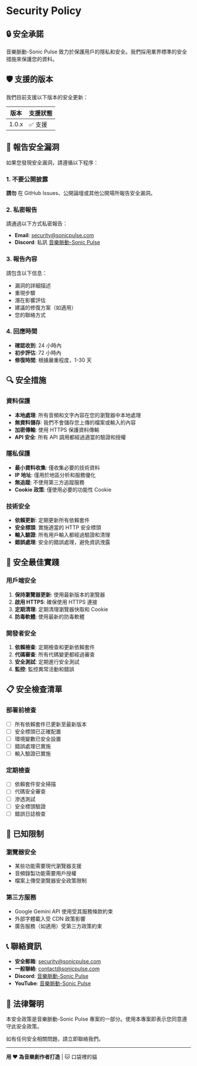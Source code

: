 # Security Policy

## 🔒 安全承諾

音樂脈動-Sonic Pulse 致力於保護用戶的隱私和安全。我們採用業界標準的安全措施來保護您的資料。

## 🛡️ 支援的版本

我們目前支援以下版本的安全更新：

| 版本 | 支援狀態 |
| --- | --- |
| 1.0.x | ✅ 支援 |

## 🚨 報告安全漏洞

如果您發現安全漏洞，請遵循以下程序：

### 1. 不要公開披露

**請勿** 在 GitHub Issues、公開論壇或其他公開場所報告安全漏洞。

### 2. 私密報告

請通過以下方式私密報告：

- **Email**: security@sonicpulse.com
- **Discord**: 私訊 [音樂脈動-Sonic Pulse](https://discord.com/users/104427212337332224)

### 3. 報告內容

請包含以下信息：

- 漏洞的詳細描述
- 重現步驟
- 潛在影響評估
- 建議的修復方案（如適用）
- 您的聯絡方式

### 4. 回應時間

- **確認收到**: 24 小時內
- **初步評估**: 72 小時內
- **修復時間**: 根據嚴重程度，1-30 天

## 🔍 安全措施

### 資料保護

- **本地處理**: 所有音頻和文字內容在您的瀏覽器中本地處理
- **無資料儲存**: 我們不會儲存您上傳的檔案或輸入的內容
- **加密傳輸**: 使用 HTTPS 保護資料傳輸
- **API 安全**: 所有 API 調用都經過適當的驗證和授權

### 隱私保護

- **最小資料收集**: 僅收集必要的技術資料
- **IP 地址**: 僅用於地區分析和服務優化
- **無追蹤**: 不使用第三方追蹤服務
- **Cookie 政策**: 僅使用必要的功能性 Cookie

### 技術安全

- **依賴更新**: 定期更新所有依賴套件
- **安全標頭**: 實施適當的 HTTP 安全標頭
- **輸入驗證**: 所有用戶輸入都經過驗證和清理
- **錯誤處理**: 安全的錯誤處理，避免資訊洩露

## 🔧 安全最佳實踐

### 用戶端安全

1. **保持瀏覽器更新**: 使用最新版本的瀏覽器
2. **啟用 HTTPS**: 確保使用 HTTPS 連接
3. **定期清理**: 定期清理瀏覽器快取和 Cookie
4. **防毒軟體**: 使用最新的防毒軟體

### 開發者安全

1. **依賴檢查**: 定期檢查和更新依賴套件
2. **代碼審查**: 所有代碼變更都經過審查
3. **安全測試**: 定期進行安全測試
4. **監控**: 監控異常活動和錯誤

## 📋 安全檢查清單

### 部署前檢查

- [ ] 所有依賴套件已更新至最新版本
- [ ] 安全標頭已正確配置
- [ ] 環境變數已安全設置
- [ ] 錯誤處理已實施
- [ ] 輸入驗證已實施

### 定期檢查

- [ ] 依賴套件安全掃描
- [ ] 代碼安全審查
- [ ] 滲透測試
- [ ] 安全標頭驗證
- [ ] 錯誤日誌檢查

## 🚫 已知限制

### 瀏覽器安全

- 某些功能需要現代瀏覽器支援
- 音頻錄製功能需要用戶授權
- 檔案上傳受瀏覽器安全政策限制

### 第三方服務

- Google Gemini API 使用受其服務條款約束
- 外部字體載入受 CDN 政策影響
- 廣告服務（如適用）受第三方政策約束

## 📞 聯絡資訊

- **安全郵箱**: security@sonicpulse.com
- **一般聯絡**: contact@sonicpulse.com
- **Discord**: [音樂脈動-Sonic Pulse](https://discord.com/users/104427212337332224)
- **YouTube**: [音樂脈動-Sonic Pulse](https://www.youtube.com/@%E9%9F%B3%E6%A8%82%E8%84%88%E5%8B%95SonicPulse)

## 📄 法律聲明

本安全政策是音樂脈動-Sonic Pulse 專案的一部分。使用本專案即表示您同意遵守此安全政策。

如有任何安全相關問題，請立即聯絡我們。

---

**用 ❤️ 為音樂創作者打造** | 🐱 口袋裡的貓

